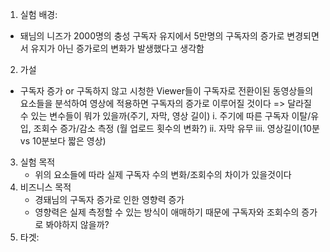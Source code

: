 1.	실험 배경:	
   - 돼님의 니즈가 2000명의 충성 구독자 유지에서 5만명의 구독자의 증가로 변경되면서 유지가 아닌 증가로의 변화가 발생했다고 생각함
2.	가설
   - 구독자 증가  or 구독하지 않고 시청한 Viewer들이 구독자로 전환이된 동영상들의 요소들을 분석하여 영상에 적용하면 구독자의 증가로 이루어질 것이다
      => 달라질 수 있는 변수들이 뭐가 있을까(주기, 자막, 영상 길이)
          i.	주기에 따른 구독자 이탈/유입, 조회수 증가/감소 측정
          (월 업로드 횟수의 변화?)
          ii.	자막 유무
          iii.	영상길이(10분 vs 10분보다 짧은 영상)
3.	실험 목적
    -	위의 요소들에 따라 실제 구독자 수의 변화/조회수의 차이가 있을것이다
4.	비즈니스 목적
    -	경돼님의 구독자 증가로 인한 영향력 증가
    - 영향력은 실제 측정할 수 있는 방식이 애매하기 때문에 구독자와 조회수의 증가로 봐야하지 않을까?
5.	타겟:

